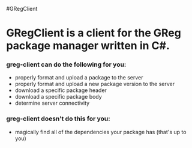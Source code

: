 #GRegClient 

# GRegClient is a client for the GReg package manager written in C#.

### greg-client can do the following for you:

* properly format and upload a package to the server
* properly format and upload a new package version to the server
* download a specific package header
* download a specific package body
* determine server connectivity

### greg-client doesn't do this for you:

* magically find all of the dependencies your package has (that's up to you)
